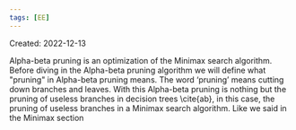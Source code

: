 ```yaml
---
tags: [EE] 
---
```

Created: 2022-12-13

Alpha-beta pruning is an optimization of the Minimax search algorithm. Before diving in the Alpha-beta pruning algorithm we will define what "pruning" in Alpha-beta pruning means. The word ‘pruning’ means cutting down branches and leaves. With this Alpha-beta pruning is nothing but the pruning of useless branches in decision trees \cite{ab}, in this case, the pruning of useless branches in a Minimax search algorithm. Like we said in the Minimax section